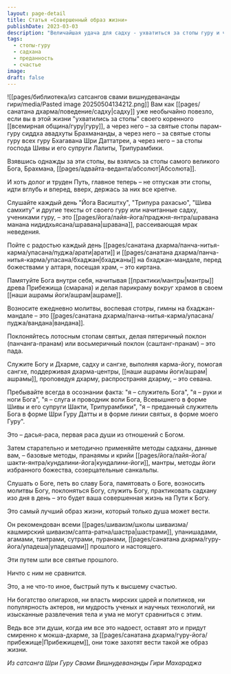 ```yaml
---
layout: page-detail
title: Статья «Совершенный образ жизни»
publishDate: 2023-03-03
description: "Величайшая удача для садху - ухватиться за стопы гуру и через него - за стопы Абсолюта. Совершенная жизнь на пути к Богу - это ежедневная практика: слушание учений, пение бхаджанов, памятование, молитвы, поклонение, служение и садхана. Такой образ жизни, наполненный преданностью и служением, - самый быстрый путь к высшему счастью, превосходящий любые мирские достижения."
tags:
  - стопы-гуру
  - садхана
  - преданность
  - счастье
image: 
draft: false
---
```

![[pages/библиотека/из сатсангов свами вишнудевананды гири/media/Pasted image 20250504134212.png]]
 Вам как [[pages/санатана дхарма/поведение/садху|садху]] уже необычайно повезло, если вы в этой жизни "ухватились за стопы" своего коренного [[всемирная община/гуру|гуру]], а через него – за святые стопы парам-гуру сиддха авадхуты Брахмананды, а через него – за святые стопы гуру всех гуру Бхагавана Шри Даттатреи, а через него – за стопы господа Шивы и его супруги Лалиты, Трипурамбики.

 Взявшись однажды за эти стопы, вы взялись за стопы самого великого Бога, Брахмана, [[pages/адвайта-веданта/абсолют|Абсолюта]].

  
 И хоть долог и труден Путь, главное теперь – не отпуская эти стопы, идти вглубь и вперед, вверх, держась за них все крепче.

 Слушайте каждый день "Йога Васиштху", "Трипура рахасью", "Шива самхиту" и другие тексты от своего гуру или начитанные садху, учениками гуру, – это [[pages/йога/лайя-йога/праджня-янтра/шравана манана нидидхьясана/шравана|шравана]], рассеивающая мрак неведения.

  
 Пойте с радостью каждый день [[pages/санатана дхарма/панча-нитья-карма/упасана/пуджа/арати|арати]] и [[pages/санатана дхарма/панча-нитья-карма/упасана/бхаджан|бхаджаны]] на бхаджан-мандале, перед божествами у алтаря, посещая храм, – это киртана.

  
 Памятуйте Бога внутри себя, начитывая [[практики/мантры|мантры]] древа Прибежища (смарана) и делая парикраму вокруг храмов в своем [[наши ашрамы йоги/ашрам|ашраме]].

 Возносите ежедневно молитвы, воспевая стотры, гимны на бхаджан-мандале – это [[pages/санатана дхарма/панча-нитья-карма/упасана/пуджа/вандана|вандана]].

  
 Поклоняйтесь лотосным стопам святых, делая пятеричный поклон (панчанга-пранам) или восьмеричный поклон (саштанг-пранам) – это пада.

  
 Служите Богу и Дхарме, садху и сангхе, выполняя карма-йогу, помогая сангхе, поддерживая дхарма-центры, [[наши ашрамы йоги/ашрам|ашрамы]], проповедуя дхарму, распространяя дхарму, – это севана.

  
 Пребывайте всегда в осознании факта: "я – служитель Бога", "я – руки и ноги Бога", "я – слуга и проводник воли Бога, Всевышнего в форме Шивы и его супруги Шакти, Трипурамбики", "я – преданный служитель Бога в форме Шри Гуру Датты и в форме линии святых, в форме моего Гуру".

 Это – дасья-раса, первая раса души из отношений с Богом.

  
 Затем старательно и методично применяйте методы садханы, данные вам, – базовые методы, пранаямы и крийи [[pages/йога/лайя-йога/шакти-янтра/кундалини-йога|кундалини-йоги]], мантры, методы йоги избранного божества, созерцательные санкальпы.

 Слушать о Боге, петь во славу Бога, памятовать о Боге, возносить молитвы Богу, поклоняться Богу, служить Богу, практиковать садхану изо дня в день – это будет ваша совершенная жизнь на Пути к Богу.

 Это самый лучший образ жизни, который только душа может вести.

  
 Он рекомендован всеми [[pages/шиваизм/школы шиваизма/кашмирский шиваизм/сапта-ратна/шастра|шастрами]], упанишадами, агамами, тантрами, сутрами, пуранами, [[pages/санатана дхарма/гуру-йога/упадеша|упадешами]] прошлого и настоящего.

 Эти путем шли все святые прошлого.

 Ничто с ним не сравнится.

 Это, а не что-то иное, быстрый путь к высшему счастью.

 Ни богатство олигархов, ни власть мирских царей и политиков, ни популярность актеров, ни мудрость ученых и научных технологий, ни изысканные развлечения тела и ума не могут сравниться с этим.

 Ведь все эти души, когда им все это надоест, оставят это и придут смиренно к мокша-дхарме, за [[pages/санатана дхарма/гуру-йога/прибежище|Прибежищем]], они тоже захотят вести такой же образ жизни.

*Из сатсанга Шри Гуру Свами Вишнудевананды Гири Махараджа*